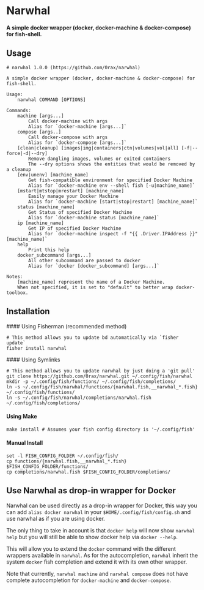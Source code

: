 # Narwhal
**A simple docker wrapper (docker, docker-machine & docker-compose) for fish-shell.**

## Usage
```
# narwhal 1.0.0 (https://github.com/0rax/narwhal)

A simple docker wrapper (docker, docker-machine & docker-compose) for fish-shell.

Usage:
    narwhal COMMAND [OPTIONS]

Commands:
    machine [args...]
        Call docker-machine with args
        Alias for `docker-machine [args...]`
    compose [args..]
        Call docker-compose with args
        Alias for `docker-compose [args...]`
    [clean|cleanup] [images|img|containers|ctn|volumes|vol|all] [-f|--force|-d|--dry]
        Remove dangling images, volumes or exited containers
        The --dry options shows the entities that would be removed by a cleanup
    [env|unenv] [machine_name]
        Get fish-compatible environment for specified Docker Machine
        Alias for `docker-machine env --shell fish [-u|machine_name]`
    [mstart|mtstop|mrestart] [machine_name]
        Easily manage your Docker Machine
        Alias for `docker-machine [start|stop|restart] [machine_name]`
    status [machine_name]
        Get Status of specified Docker Machine
        Alias for `docker-machine status [machine_name]`
    ip [machine_name]
        Get IP of specified Docker Machine
        Alias for `docker-machine inspect -f "{{ .Driver.IPAddress }}" [machine_name]`
    help
        Print this help
    docker_subcommand [args...]
        All other subcommand are passed to docker
        Alias for `docker [docker_subcommand] [args...]`

Notes:
    [machine_name] represent the name of a Docker Machine.
    When not specified, it is set to "default" to better wrap docker-toolbox.
```

## Installation
#### Using Fisherman (recommended method)
```
# This method allows you to update bd automatically via `fisher update`
fisher install narwhal
```

#### Using Symlinks
```
# This method allows you to update narwhal by just doing a 'git pull'
git clone https://github.com/0rax/narwhal.git ~/.config/fish/narwhal
mkdir -p ~/.config/fish/functions/ ~/.config/fish/completions/
ln -s ~/.config/fish/narwhal/functions/{narwhal.fish,__narwhal_*.fish} ~/.config/fish/functions/
ln -s ~/.config/fish/narwhal/completions/narwhal.fish ~/.config/fish/completions/
```

#### Using Make
```
make install # Assumes your fish config directory is '~/.config/fish'
```

#### Manual Install
```
set -l FISH_CONFIG_FOLDER ~/.config/fish/
cp functions/{narwhal.fish,__narwhal_*.fish} $FISH_CONFIG_FOLDER/functions/
cp completions/narwhal.fish $FISH_CONFIG_FOLDER/completions/
```

## Use Narwhal as drop-in wrapper for Docker

Narwhal can be used directly as a drop-in wrapper for Docker, this way you can add `alias docker narwhal` in your `$HOME/.config/fish/config.sh` and use narwhal as if you are using docker.

The only thing to take in account is that `docker help` will now show `narwhal help` but you will still be able to show docker help via `docker --help`.

This will allow you to extend the `docker` command with the different wrappers available in `narwhal`. As for the autocompletion, `narwhal` inherit the system `docker` fish completion and extend it with its own other wrapper.

Note that currently, `narwhal machine` and `narwhal compose` does not have complete autocompletion for `docker-machine` and `docker-compose`.
